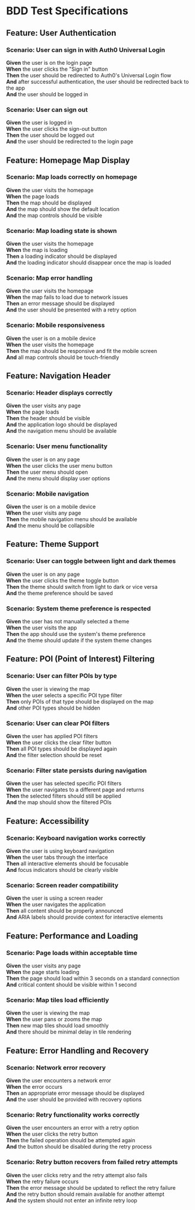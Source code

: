# BDD Test Specifications

## Feature: User Authentication

### Scenario: User can sign in with Auth0 Universal Login

**Given** the user is on the login page  
**When** the user clicks the "Sign in" button  
**Then** the user should be redirected to Auth0's Universal Login flow  
**And** after successful authentication, the user should be redirected back to the app  
**And** the user should be logged in  

### Scenario: User can sign out

**Given** the user is logged in  
**When** the user clicks the sign-out button  
**Then** the user should be logged out  
**And** the user should be redirected to the login page  

## Feature: Homepage Map Display

### Scenario: Map loads correctly on homepage

**Given** the user visits the homepage  
**When** the page loads  
**Then** the map should be displayed  
**And** the map should show the default location  
**And** the map controls should be visible  

### Scenario: Map loading state is shown

**Given** the user visits the homepage  
**When** the map is loading  
**Then** a loading indicator should be displayed  
**And** the loading indicator should disappear once the map is loaded  

### Scenario: Map error handling

**Given** the user visits the homepage  
**When** the map fails to load due to network issues  
**Then** an error message should be displayed  
**And** the user should be presented with a retry option  

### Scenario: Mobile responsiveness

**Given** the user is on a mobile device  
**When** the user visits the homepage  
**Then** the map should be responsive and fit the mobile screen  
**And** all map controls should be touch-friendly  

## Feature: Navigation Header

### Scenario: Header displays correctly

**Given** the user visits any page  
**When** the page loads  
**Then** the header should be visible  
**And** the application logo should be displayed  
**And** the navigation menu should be available  

### Scenario: User menu functionality

**Given** the user is on any page  
**When** the user clicks the user menu button  
**Then** the user menu should open  
**And** the menu should display user options  

### Scenario: Mobile navigation

**Given** the user is on a mobile device  
**When** the user visits any page  
**Then** the mobile navigation menu should be available  
**And** the menu should be collapsible  

## Feature: Theme Support

### Scenario: User can toggle between light and dark themes

**Given** the user is on any page  
**When** the user clicks the theme toggle button  
**Then** the theme should switch from light to dark or vice versa  
**And** the theme preference should be saved  

### Scenario: System theme preference is respected

**Given** the user has not manually selected a theme  
**When** the user visits the app  
**Then** the app should use the system's theme preference  
**And** the theme should update if the system theme changes  

## Feature: POI (Point of Interest) Filtering

### Scenario: User can filter POIs by type

**Given** the user is viewing the map  
**When** the user selects a specific POI type filter  
**Then** only POIs of that type should be displayed on the map  
**And** other POI types should be hidden  

### Scenario: User can clear POI filters

**Given** the user has applied POI filters  
**When** the user clicks the clear filter button  
**Then** all POI types should be displayed again  
**And** the filter selection should be reset  

### Scenario: Filter state persists during navigation

**Given** the user has selected specific POI filters  
**When** the user navigates to a different page and returns  
**Then** the selected filters should still be applied  
**And** the map should show the filtered POIs  

## Feature: Accessibility

### Scenario: Keyboard navigation works correctly

**Given** the user is using keyboard navigation  
**When** the user tabs through the interface  
**Then** all interactive elements should be focusable  
**And** focus indicators should be clearly visible  

### Scenario: Screen reader compatibility

**Given** the user is using a screen reader  
**When** the user navigates the application  
**Then** all content should be properly announced  
**And** ARIA labels should provide context for interactive elements  

## Feature: Performance and Loading

### Scenario: Page loads within acceptable time

**Given** the user visits any page  
**When** the page starts loading  
**Then** the page should load within 3 seconds on a standard connection  
**And** critical content should be visible within 1 second  

### Scenario: Map tiles load efficiently

**Given** the user is viewing the map  
**When** the user pans or zooms the map  
**Then** new map tiles should load smoothly  
**And** there should be minimal delay in tile rendering  

## Feature: Error Handling and Recovery

### Scenario: Network error recovery

**Given** the user encounters a network error  
**When** the error occurs  
**Then** an appropriate error message should be displayed  
**And** the user should be provided with recovery options  

### Scenario: Retry functionality works correctly

**Given** the user encounters an error with a retry option  
**When** the user clicks the retry button  
**Then** the failed operation should be attempted again  
**And** the button should be disabled during the retry process  

### Scenario: Retry button recovers from failed retry attempts

**Given** the user clicks retry and the retry attempt also fails  
**When** the retry failure occurs  
**Then** the error message should be updated to reflect the retry failure  
**And** the retry button should remain available for another attempt  
**And** the system should not enter an infinite retry loop

